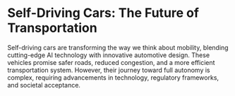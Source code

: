 # Self-Driving Cars: The Future of Transportation

Self-driving cars are transforming the way we think about mobility, blending cutting-edge AI technology with innovative automotive design. These vehicles promise safer roads, reduced congestion, and a more efficient transportation system. However, their journey toward full autonomy is complex, requiring advancements in technology, regulatory frameworks, and societal acceptance.

